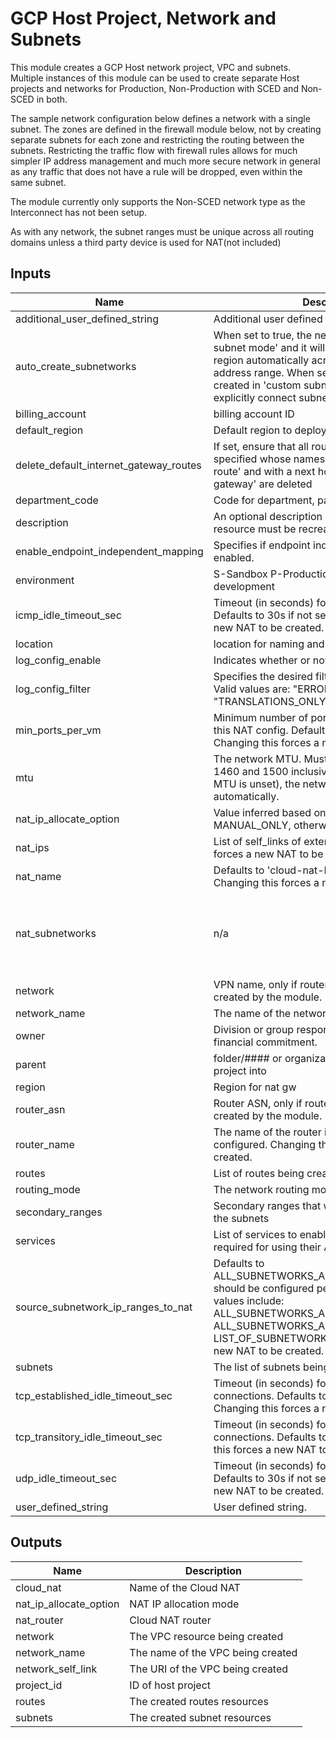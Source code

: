 # GCP Host Project, Network and Subnets
This module creates a GCP Host network project, VPC and subnets. Multiple
instances of this module can be used to create separate Host projects and
networks for Production, Non-Production with SCED and Non-SCED in both. 

The sample network configuration below defines a network with a single subnet.
The zones are defined in the firewall module below, not by creating separate
subnets for each zone and restricting the routing between the subnets.
Restricting the traffic flow with firewall rules allows for much simpler IP
address management and much more secure network in general as any traffic that
does not have a rule will be dropped, even within the same subnet.

The module currently only supports the Non-SCED network type as the Interconnect
has not been setup.

As with any network, the subnet ranges must be unique across all routing domains
unless a third party device is used for NAT(not included)


<!-- BEGINNING OF PRE-COMMIT-TERRAFORM DOCS HOOK -->
## Inputs

| Name | Description | Type | Default | Required |
|------|-------------|------|---------|:--------:|
| additional\_user\_defined\_string | Additional user defined string. | `string` | `""` | no |
| auto\_create\_subnetworks | When set to true, the network is created in 'auto subnet mode' and it will create a subnet for each region automatically across the 10.128.0.0/9 address range. When set to false, the network is created in 'custom subnet mode' so the user can explicitly connect subnetwork resources. | `bool` | `false` | no |
| billing\_account | billing account ID | `string` | n/a | yes |
| default\_region | Default region to deploy resources to | `string` | `"northamerica-northeast1"` | no |
| delete\_default\_internet\_gateway\_routes | If set, ensure that all routes within the network specified whose names begin with 'default-route' and with a next hop of 'default-internet-gateway' are deleted | `bool` | `true` | no |
| department\_code | Code for department, part of naming module | `string` | n/a | yes |
| description | An optional description of this resource. The resource must be recreated to modify this field. | `string` | `""` | no |
| enable\_endpoint\_independent\_mapping | Specifies if endpoint independent mapping is enabled. | `bool` | `null` | no |
| environment | S-Sandbox P-Production Q-Quality D-development | `string` | n/a | yes |
| icmp\_idle\_timeout\_sec | Timeout (in seconds) for ICMP connections. Defaults to 30s if not set. Changing this forces a new NAT to be created. | `string` | `"30"` | no |
| location | location for naming and resource placement | `string` | `"northamerica-northeast1"` | no |
| log\_config\_enable | Indicates whether or not to export logs | `bool` | `false` | no |
| log\_config\_filter | Specifies the desired filtering of logs on this NAT. Valid values are: "ERRORS\_ONLY", "TRANSLATIONS\_ONLY", "ALL" | `string` | `"ALL"` | no |
| min\_ports\_per\_vm | Minimum number of ports allocated to a VM from this NAT config. Defaults to 64 if not set. Changing this forces a new NAT to be created. | `string` | `"64"` | no |
| mtu | The network MTU. Must be a value between 1460 and 1500 inclusive. If set to 0 (meaning MTU is unset), the network will default to 1460 automatically. | `number` | `0` | no |
| nat\_ip\_allocate\_option | Value inferred based on nat\_ips. If present set to MANUAL\_ONLY, otherwise AUTO\_ONLY. | `string` | `"false"` | no |
| nat\_ips | List of self\_links of external IPs. Changing this forces a new NAT to be created. | `list(string)` | `[]` | no |
| nat\_name | Defaults to 'cloud-nat-RANDOM\_SUFFIX'. Changing this forces a new NAT to be created. | `string` | `""` | no |
| nat\_subnetworks | n/a | <pre>list(object({<br>    name                     = string,<br>    source_ip_ranges_to_nat  = list(string)<br>    secondary_ip_range_names = list(string)<br>  }))</pre> | `[]` | no |
| network | VPN name, only if router is not passed in and is created by the module. | `string` | `""` | no |
| network\_name | The name of the network being created | `any` | n/a | yes |
| owner | Division or group responsible for security and financial commitment. | `string` | n/a | yes |
| parent | folder/#### or organizations/#### to place the project into | `string` | n/a | yes |
| region | Region for nat gw | `string` | `"northamerica-northeast1"` | no |
| router\_asn | Router ASN, only if router is not passed in and is created by the module. | `string` | `"64514"` | no |
| router\_name | The name of the router in which this NAT will be configured. Changing this forces a new NAT to be created. | `any` | n/a | yes |
| routes | List of routes being created in this VPC | `list(map(string))` | `[]` | no |
| routing\_mode | The network routing mode (default 'GLOBAL') | `string` | `"GLOBAL"` | no |
| secondary\_ranges | Secondary ranges that will be used in some of the subnets | `map(list(object({ range_name = string, ip_cidr_range = string })))` | `{}` | no |
| services | List of services to enable on the bootstrap project required for using their APIs | `list(string)` | n/a | yes |
| source\_subnetwork\_ip\_ranges\_to\_nat | Defaults to ALL\_SUBNETWORKS\_ALL\_IP\_RANGES. How NAT should be configured per Subnetwork. Valid values include: ALL\_SUBNETWORKS\_ALL\_IP\_RANGES, ALL\_SUBNETWORKS\_ALL\_PRIMARY\_IP\_RANGES, LIST\_OF\_SUBNETWORKS. Changing this forces a new NAT to be created. | `string` | `"ALL_SUBNETWORKS_ALL_IP_RANGES"` | no |
| subnets | The list of subnets being created | `list(map(string))` | n/a | yes |
| tcp\_established\_idle\_timeout\_sec | Timeout (in seconds) for TCP established connections. Defaults to 1200s if not set. Changing this forces a new NAT to be created. | `string` | `"1200"` | no |
| tcp\_transitory\_idle\_timeout\_sec | Timeout (in seconds) for TCP transitory connections. Defaults to 30s if not set. Changing this forces a new NAT to be created. | `string` | `"30"` | no |
| udp\_idle\_timeout\_sec | Timeout (in seconds) for UDP connections. Defaults to 30s if not set. Changing this forces a new NAT to be created. | `string` | `"30"` | no |
| user\_defined\_string | User defined string. | `string` | n/a | yes |

## Outputs

| Name | Description |
|------|-------------|
| cloud\_nat | Name of the Cloud NAT |
| nat\_ip\_allocate\_option | NAT IP allocation mode |
| nat\_router | Cloud NAT router |
| network | The VPC resource being created |
| network\_name | The name of the VPC being created |
| network\_self\_link | The URI of the VPC being created |
| project\_id | ID of host project |
| routes | The created routes resources |
| subnets | The created subnet resources |

<!-- END OF PRE-COMMIT-TERRAFORM DOCS HOOK -->